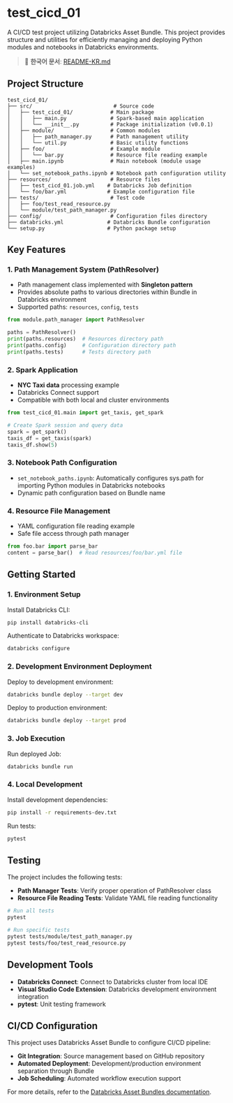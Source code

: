 # test_cicd_01

A CI/CD test project utilizing Databricks Asset Bundle. This project provides structure and utilities for efficiently managing and deploying Python modules and notebooks in Databricks environments.

> 📖 **한국어 문서**: [README-KR.md](./README-KR.md)

## Project Structure

```
test_cicd_01/
├── src/                          # Source code
│   ├── test_cicd_01/            # Main package
│   │   ├── main.py              # Spark-based main application
│   │   └── __init__.py          # Package initialization (v0.0.1)
│   ├── module/                  # Common modules
│   │   ├── path_manager.py      # Path management utility
│   │   └── util.py              # Basic utility functions
│   ├── foo/                     # Example module
│   │   └── bar.py               # Resource file reading example
│   ├── main.ipynb               # Main notebook (module usage examples)
│   └── set_notebook_paths.ipynb # Notebook path configuration utility
├── resources/                   # Resource files
│   ├── test_cicd_01.job.yml    # Databricks Job definition
│   └── foo/bar.yml             # Example configuration file
├── tests/                       # Test code
│   ├── foo/test_read_resource.py
│   └── module/test_path_manager.py
├── config/                      # Configuration files directory
├── databricks.yml              # Databricks Bundle configuration
└── setup.py                    # Python package setup
```

## Key Features

### 1. Path Management System (PathResolver)
- Path management class implemented with **Singleton pattern**
- Provides absolute paths to various directories within Bundle in Databricks environment
- Supported paths: `resources`, `config`, `tests`

```python
from module.path_manager import PathResolver

paths = PathResolver()
print(paths.resources)  # Resources directory path
print(paths.config)     # Configuration directory path
print(paths.tests)      # Tests directory path
```

### 2. Spark Application
- **NYC Taxi data** processing example
- Databricks Connect support
- Compatible with both local and cluster environments

```python
from test_cicd_01.main import get_taxis, get_spark

# Create Spark session and query data
spark = get_spark()
taxis_df = get_taxis(spark)
taxis_df.show(5)
```

### 3. Notebook Path Configuration
- `set_notebook_paths.ipynb`: Automatically configures sys.path for importing Python modules in Databricks notebooks
- Dynamic path configuration based on Bundle name

### 4. Resource File Management
- YAML configuration file reading example
- Safe file access through path manager

```python
from foo.bar import parse_bar
content = parse_bar()  # Read resources/foo/bar.yml file
```

## Getting Started

### 1. Environment Setup

Install Databricks CLI:
```bash
pip install databricks-cli
```

Authenticate to Databricks workspace:
```bash
databricks configure
```

### 2. Development Environment Deployment

Deploy to development environment:
```bash
databricks bundle deploy --target dev
```

Deploy to production environment:
```bash
databricks bundle deploy --target prod
```

### 3. Job Execution

Run deployed Job:
```bash
databricks bundle run
```

### 4. Local Development

Install development dependencies:
```bash
pip install -r requirements-dev.txt
```

Run tests:
```bash
pytest
```

## Testing

The project includes the following tests:

- **Path Manager Tests**: Verify proper operation of PathResolver class
- **Resource File Reading Tests**: Validate YAML file reading functionality

```bash
# Run all tests
pytest

# Run specific tests
pytest tests/module/test_path_manager.py
pytest tests/foo/test_read_resource.py
```

## Development Tools

- **Databricks Connect**: Connect to Databricks cluster from local IDE
- **Visual Studio Code Extension**: Databricks development environment integration
- **pytest**: Unit testing framework

## CI/CD Configuration

This project uses Databricks Asset Bundle to configure CI/CD pipeline:

- **Git Integration**: Source management based on GitHub repository
- **Automated Deployment**: Development/production environment separation through Bundle
- **Job Scheduling**: Automated workflow execution support

For more details, refer to the [Databricks Asset Bundles documentation](https://docs.databricks.com/dev-tools/bundles/index.html).
